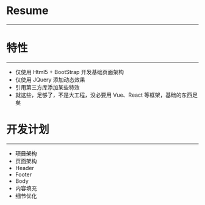 # Resume

---


# 特性
---
- 仅使用 Html5 + BootStrap 开发基础页面架构
- 仅使用 JQuery 添加动态效果
- 引用第三方库添加某些特效
- 就这些，足够了，不是大工程，没必要用 Vue、React 等框架，基础的东西足矣

# 开发计划
---
- ~~项目架构~~
- 页面架构
- Header
- Footer
- Body
- 内容填充
- 细节优化